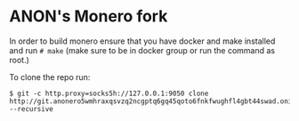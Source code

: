 # ANON's Monero fork

In order to build monero ensure that you have docker and make installed and run `# make` (make sure to be in docker group or run the command as root.)

To clone the repo run:
```
$ git -c http.proxy=socks5h://127.0.0.1:9050 clone
http://git.anonero5wmhraxqsvzq2ncgptq6gq45qoto6fnkfwughfl4gbt44swad.onion/ANONERO/monero.git --recursive
```